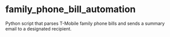 # family_phone_bill_automation
Python script that parses T-Mobile family phone bills and sends a summary email to a designated recipient.
